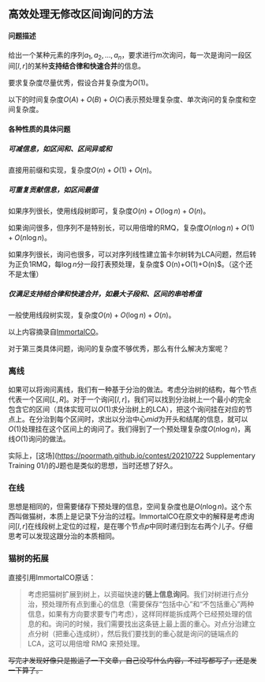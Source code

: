 ## 高效处理无修改区间询问的方法

#### 问题描述

给出一个某种元素的序列$a_1,a_2,\dots,a_n$，要求进行$m$次询问，每一次是询问一段区间$[l,r]$的某种**支持结合律和快速合并**的信息。

要求复杂度尽量优秀，假设合并复杂度为$O(1)$。

以下的时间复杂度$O(A)+O(B)+O(C)$表示预处理复杂度、单次询问的复杂度和空间复杂度。

#### 各种性质的具体问题

##### 可减信息，如区间和、区间异或和

直接用前缀和实现，复杂度$O(n)+O(1)+O(n)$。

##### 可重复贡献信息，如区间最值

如果序列很长，使用线段树即可，复杂度$O(n)+O(\log n)+O(n)$。

如果询问很多，但序列不是特别长，可以用倍增的RMQ，复杂度$O(n\log n)+O(1)+O(n\log n)$。

如果序列很长，询问也很多，可以对序列线性建立笛卡尔树转为LCA问题，然后转为正负1RMQ，每$\log n$分一段打表预处理，复杂度$ O(n)+O(1)+O(n)$。（这个还不是太懂）

##### 仅满足支持结合律和快速合并，如最大子段和、区间的串哈希值

一般使用线段树实现，复杂度$O(n)+O(\log n)+O(n)$。



以上内容摘录自[ImmortalCO](https://immortalco.blog.uoj.ac/blog/2102)。

对于第三类具体问题，询问的复杂度不够优秀，那么有什么解决方案呢？

### 离线

如果可以将询问离线，我们有一种基于分治的做法。考虑分治树的结构，每个节点代表一个区间$[L,R]$。对于一个询问$[l,r]$​，我们可以找到分治树上一个最小的完全包含它的区间（具体实现可以$O(1)$求分治树上的LCA），把这个询问挂在对应的节点上。在分治到每个区间时，求出以分治中心$mid$为开头和结尾的信息，就可以$O(1)$处理挂在这个区间上的询问了。我们得到了一个预处理复杂度$O(n\log n)$，离线$O(1)$询问的做法。

实际上，[这场](https://poormath.github.io/contest/20210722 Supplementary Training 01/)的J题也是类似的思想，当时还想了好久。

### 在线

思想是相同的，但需要储存下预处理的信息，空间复杂度也是$O(n\log n)$​​。这个东西叫做猫树，本质上是记录下分治的过程。ImmortalCO在原文中的解释是考虑询问$[l,r]$在线段树上定位的过程，是在哪个节点$p$中同时递归到左右两个儿子。仔细思考可以发现这跟分治的本质相同。



### 猫树的拓展

直接引用ImmortalCO原话：

>考虑把猫树扩展到树上，以资磁快速的**链上信息询问**。我们对树进行点分治，预处理所有点到重心的信息（需要保存“包括中心”和“不包括重心”两种信息，如果有方向要求要专门考虑），这样同样能拆成两个已经预处理的信息的和。询问的时候，我们需要找出这条链上最上面的重心。对点分治建立点分树（把重心连成树），然后我们要找到的重心就是询问的链端点的 LCA，这可以用倍增 RMQ 来预处理。



~~写完才发现好像只是搬运了一下文章，自己没写什么内容，不过写都写了，还是发一下算了。~~